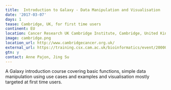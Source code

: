 ```yaml
---
title:  Introduction to Galaxy - Data Manipulation and Visualisation
date: '2017-03-07'
days: 1
tease: Cambridge, UK, for first time users 
continent: EU
location: Cancer Research UK Cambridge Institute, Cambridge, United Kingdom
image: cambridge.png
location_url: http://www.cambridgecancer.org.uk/
external_url: https://training.csx.cam.ac.uk/bioinformatics/event/2000038
gtn: y
contact: Anne Pajon, Jing Su
---
```

A Galaxy introduction course covering basic functions, simple data manipulation using use cases and examples and visualisation mostly targeted at first time users.
